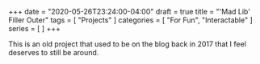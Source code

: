+++
date = "2020-05-26T23:24:00-04:00"
draft = true
title = "'Mad Lib' Filler Outer"
tags = [ "Projects" ]
categories = [ "For Fun", "Interactable" ]
series = [ ]
+++

This is an old project that used to be on the blog back in 2017 that I feel deserves to still be around.

<!--more-->

